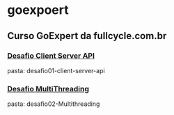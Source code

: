 # goexpoert

## Curso GoExpert da fullcycle.com.br

### [Desafio Client Server API](https://plataforma.fullcycle.com.br/courses/235/175/177/conteudos?projeto=60&fase=268)

pasta: desafio01-client-server-api

### [Desafio MultiThreading](https://plataforma.fullcycle.com.br/courses/235/175/177/conteudos?projeto=60&fase=269)

pasta: desafio02-Multithreading
